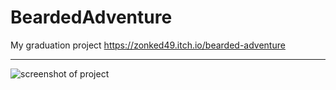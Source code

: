 # BeardedAdventure
My graduation project
https://zonked49.itch.io/bearded-adventure
***
![screenshot of project](https://i.ibb.co/ZK8Wcz3/Bearded-Adventure.png)
